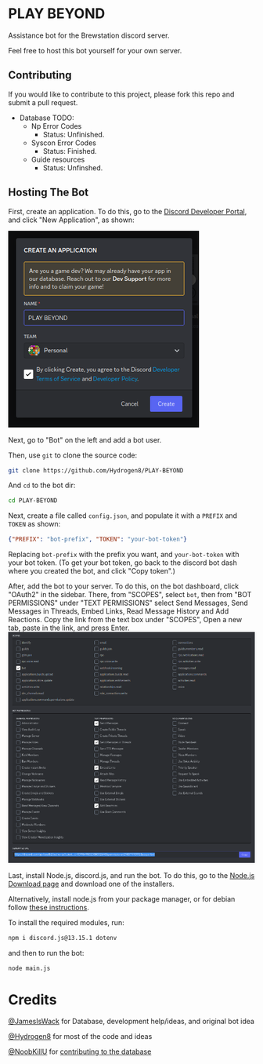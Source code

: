 
# PLAY BEYOND

Assistance bot for the Brewstation discord server.

Feel free to host this bot yourself for your own server.

## Contributing

If you would like to contribute to this project, please fork this repo and submit a pull request.

- Database TODO:
  - Np Error Codes 
     - Status: Unfinished.
  - Syscon Error Codes
    - Status: Finished.
  - Guide resources
    - Status: Unfinshed.

## Hosting The Bot

First, create an application. To do this, go to the [Discord Developer Portal](https://discord.com/developers/applications), and click "New Application", as shown:

!["Create an application" window on the Discord Developer Portal](https://raw.githubusercontent.com/Hydrogen8/PLAY-BEYOND/0b83974d9ebdb5cab733d330b80315ee4627179c/images/Create%20an%20application.png)

Next, go to "Bot" on the left and add a bot user.

Then, use `git` to clone the source code:

```bash
git clone https://github.com/Hydrogen8/PLAY-BEYOND
```

And `cd` to the bot dir:

```bash
cd PLAY-BEYOND
```

Next, create a file called `config.json`, and populate it with a `PREFIX` and `TOKEN` as shown:

```json
{"PREFIX": "bot-prefix", "TOKEN": "your-bot-token"}
```

Replacing `bot-prefix` with the prefix you want, and `your-bot-token` with your bot token. (To get your bot token, go back to the discord bot dash where you created the bot, and click "Copy token".)

After, add the bot to your server. To do this, on the bot dashboard, click "OAuth2" in the sidebar. There, from "SCOPES", select `bot`, then from "BOT PERMISSIONS" under "TEXT PERMISSIONS" select Send Messages, Send Messages in Threads, Embed Links, Read Message History and Add Reactions. Copy the link from the text box under "SCOPES", Open a new tab, paste in the link, and press Enter.
![The OAuth link in the OAuth2> URL Generator> Scopes page](https://raw.githubusercontent.com/Hydrogen8/PLAY-BEYOND/0b83974d9ebdb5cab733d330b80315ee4627179c/images/OAuth%20Link.png)

Last, install Node.js, discord.js, and run the bot. To do this, go to the [Node.js Download page](https://nodejs.org/en/download/) and download one of the installers.

Alternatively, install node.js from your package manager, or for debian follow [these instructions](https://github.com/nodesource/distributions#installation-instructions).

To install the required modules, run:

```bash
npm i discord.js@13.15.1 dotenv
```

and then to run the bot:

```bash
node main.js
```
# Credits
[@JamesIsWack](https://github.com/JamesIsWack/) for Database, development help/ideas, and original bot idea

[@Hydrogen8](https://github.com/Hydrogen8/) for most of the code and ideas

[@NoobKillU](https://github.com/NoobKillU) for [contributing to the database](https://github.com/JamesIsWack/PLAY-BEYOND/commit/3416c61681aa0d31b636eae2e9b1fc56599cf845)
